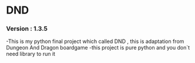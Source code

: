 # DND
### Version : 1.3.5

 -This is my python final project which called DND , this is adaptation from Dungeon And Dragon boardgame
 -this project is pure python and you don`t need library to run it
